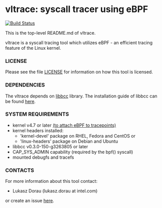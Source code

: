 vltrace: syscall tracer using eBPF
==================================

[![Build Status](https://travis-ci.org/pmem/vltrace.svg)](https://travis-ci.org/pmem/vltrace)

This is the top-level README.md of vltrace.

vltrace is a syscall tracing tool which utilizes eBPF - an efficient tracing feature of the Linux kernel.

### LICENSE ###

Please see the file [LICENSE](https://github.com/pmem/vltrace/blob/master/LICENSE)
for information on how this tool is licensed.

### DEPENDENCIES ###

The vltrace depends on [libbcc](https://github.com/iovisor/bcc) library.
The installation guide of libbcc can be found [here](https://github.com/iovisor/bcc/blob/master/INSTALL.md).

### SYSTEM REQUIREMENTS ###

 - kernel v4.7 or later [(to attach eBPF to tracepoints)](https://github.com/iovisor/bcc/blob/master/docs/kernel-versions.md)
 - kernel headers installed:
    - 'kernel-devel' package on RHEL, Fedora and CentOS or
    - 'linux-headers' package on Debian and Ubuntu
 - libbcc v0.3.0-150-g3263805 or later
 - CAP_SYS_ADMIN capability (required by the bpf() syscall)
 - mounted debugfs and tracefs

### CONTACTS ###

For more information about this tool contact:

 - Lukasz Dorau (lukasz.dorau at intel.com)

or create an issue [here](https://github.com/pmem/vltrace/issues).
